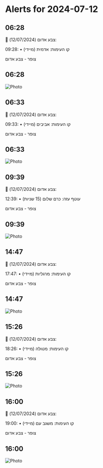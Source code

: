 # Alerts for 2024-07-12

## 06:28

🔴 צבע אדום (12/07/2024):

09:28:
• קו העימות: אדמית (מיידי)

צופר - צבע אדום

## 06:28

![Photo](images/23257.jpg)

## 06:33

🔴 צבע אדום (12/07/2024):

09:33:
• קו העימות: אביבים (מיידי)

צופר - צבע אדום

## 06:33

![Photo](images/23259.jpg)

## 09:39

🔴 צבע אדום (12/07/2024):

12:39:
• עוטף עזה: כרם שלום (15 שניות)

צופר - צבע אדום

## 09:39

![Photo](images/23261.jpg)

## 14:47

🔴 צבע אדום (12/07/2024):

17:47:
• קו העימות: מרגליות (מיידי)

צופר - צבע אדום

## 14:47

![Photo](images/23263.jpg)

## 15:26

🔴 צבע אדום (12/07/2024):

18:26:
• קו העימות: מטולה (מיידי)

צופר - צבע אדום

## 15:26

![Photo](images/23265.jpg)

## 16:00

🔴 צבע אדום (12/07/2024):

19:00:
• קו העימות: משגב עם (מיידי)

צופר - צבע אדום

## 16:00

![Photo](images/23267.jpg)

